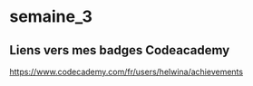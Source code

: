 # semaine_3 
## **Liens vers mes badges Codeacademy**  
<https://www.codecademy.com/fr/users/helwina/achievements>
